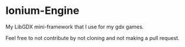 # Ionium-Engine
My LibGDX mini-framework that I use for my gdx games.

Feel free to not contribute by not cloning and not making a pull request.
